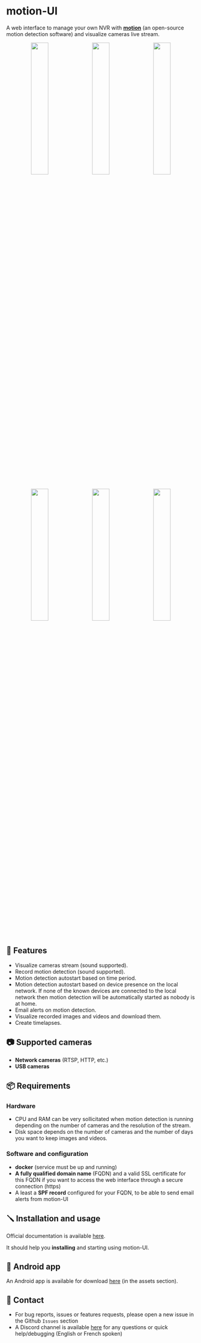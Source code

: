 # motion-UI

A web interface to manage your own NVR with <a href="https://github.com/Motion-Project/motion"><b>motion</b></a> (an open-source motion detection software) and visualize cameras live stream.

<div align="center">
    <img src="https://github.com/user-attachments/assets/11c77616-a414-459a-928b-e46e3164ae3f" width=30% align="top">
    &nbsp;
    <img src="https://github.com/user-attachments/assets/438d4416-8510-452e-b31b-ac74811b75f0" width=30% align="top">
    &nbsp;
    <img src="https://github.com/user-attachments/assets/9532c021-8f99-402d-81b0-dcbb47772e61" width=30% align="top">
</div>
<br>
<div align="center">
    <img src="https://github.com/user-attachments/assets/7effba76-6c5d-4554-bde8-3cf43f112e98" width=30% align="top">
    &nbsp;
    <img src="https://github.com/user-attachments/assets/cb84146e-c07f-4e0c-95ae-d5504e269195" width=30% align="top">
    &nbsp;
    <img src="https://github.com/user-attachments/assets/347db0c0-15e0-436f-a85e-3c72c49d00fb" width=30% align="top">
</div>

<br>

## 🚀 Features

- Visualize cameras stream (sound supported).
- Record motion detection (sound supported).
- Motion detection autostart based on time period.
- Motion detection autostart based on device presence on the local network. If none of the known devices are connected to the local network then motion detection will be automatically started as nobody is at home.
- Email alerts on motion detection.
- Visualize recorded images and videos and download them.
- Create timelapses.

## 📷 Supported cameras

- **Network cameras** (RTSP, HTTP, etc.)
- **USB cameras**

## 📦 Requirements

### Hardware

- CPU and RAM can be very sollicitated when motion detection is running depending on the number of cameras and the resolution of the stream.
- Disk space depends on the number of cameras and the number of days you want to keep images and videos.

### Software and configuration

- **docker** (service must be up and running)
- **A fully qualified domain name** (FQDN) and a valid SSL certificate for this FQDN if you want to access the web interface through a secure connection (https)
- A least a **SPF record** configured for your FQDN, to be able to send email alerts from motion-UI

## 🪛 Installation and usage

Official documentation is available <a href="https://github.com/lbr38/motion-UI/wiki">here</a>.

It should help you **installing** and starting using motion-UI.

## 📱 Android app

An Android app is available for download <a href="https://github.com/lbr38/motion-UI/releases/tag/android-1.0.0">here</a> (in the assets section).

## 📧 Contact

- For bug reports, issues or features requests, please open a new issue in the Github ``Issues`` section
- A Discord channel is available <a href="https://discord.gg/Dn8FurvWfX">here</a> for any questions or quick help/debugging (English or French spoken)
